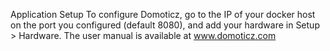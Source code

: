 Application Setup
To configure Domoticz, go to the IP of your docker host on the port you configured (default 8080), and add your hardware in Setup > Hardware. The user manual is available at www.domoticz.com